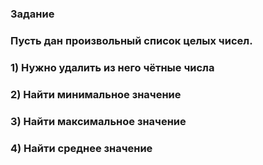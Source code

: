 ### **Задание**
### **Пусть дан произвольный список целых чисел.**

### **1) Нужно удалить из него чётные числа**
### **2) Найти минимальное значение**
### **3) Найти максимальное значение**
### **4) Найти среднее значение**